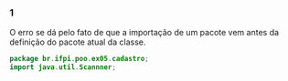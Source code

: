 ### 1
O erro se dá pelo fato de que a importação de um pacote vem antes da definição do pacote atual da classe.
```Java
package br.ifpi.poo.ex05.cadastro;
import java.util.Scannner;
```
